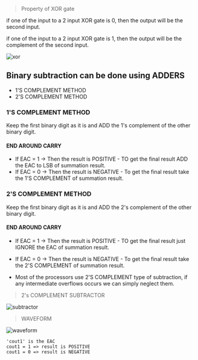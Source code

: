 >Property of XOR gate

   if one of the input to a 2 input XOR gate is 0, then the output will be the second input.
  
   if one of the input to a 2 input XOR gate is 1, then the output will be the complement of the second input.

![xor](https://user-images.githubusercontent.com/123290522/230552909-37d63b4f-c5ff-474c-83f7-b744d4d1df3a.png)


## Binary subtraction can be done using ADDERS

* 1'S COMPLEMENT METHOD
* 2'S COMPLEMENT METHOD

### 1'S COMPLEMENT METHOD

   Keep the first binary digit as it is and ADD the 1's complement of the other binary digit.
		
		
#### END AROUND CARRY

   * If EAC = 1 -> Then the result is POSITIVE - TO get the final result ADD the EAC to LSB of summation result.
   * If EAC = 0 -> Then the result is NEGATIVE - To get the final result take the 1'S COMPLEMENT of summation result.


### 2'S COMPLEMENT METHOD

   Keep the first binary digit as it is and ADD the 2's complement of the other binary digit.
		
		
#### END AROUND CARRY

   * If EAC = 1 -> Then the result is POSITIVE - TO get the final result just IGNORE the EAC of summation result.
   * If EAC = 0 -> Then the result is NEGATIVE - To get the final result take the 2'S COMPLEMENT of summation result.


   * Most of the processors use 2'S COMPLEMENT type of subtraction, if any intermediate overflows occurs we can simply neglect them.

>2's COMPLEMENT SUBTRACTOR

![subtractor](https://user-images.githubusercontent.com/123290522/230462238-3c2fc89d-c75f-484f-8442-7fde477d5e6c.jpg)


>WAVEFORM

![waveform](https://user-images.githubusercontent.com/123290522/230449524-e31f81f9-8ba2-4c8b-8088-2ec33724ba53.png)


    'cout1' is the EAC 
    cout1 = 1 => result is POSITIVE
    cout1 = 0 => result is NEGATIVE
